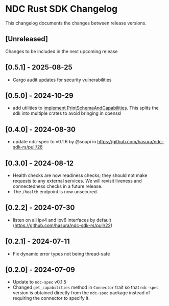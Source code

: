 # NDC Rust SDK Changelog

This changelog documents the changes between release versions.

## [Unreleased]

Changes to be included in the next upcoming release

## [0.5.1] - 2025-08-25

- Cargo audit updates for security vulnerabilities

## [0.5.0] - 2024-10-29

- add utilities to [implement PrintSchemaAndCapabilities](https://github.com/hasura/ndc-sdk-rs/pull/34). This splits the sdk into multiple crates to avoid bringing in openssl

## [0.4.0] - 2024-08-30

- update ndc-spec to v0.1.6 by @soupi in <https://github.com/hasura/ndc-sdk-rs/pull/28>

## [0.3.0] - 2024-08-12

- Health checks are now readiness checks; they should not make requests to any external services. We will revisit liveness and connectedness checks in a future release.
- The `/health` endpoint is now unsecured.

## [0.2.2] - 2024-07-30

- listen on all ipv4 and ipv6 interfaces by default (<https://github.com/hasura/ndc-sdk-rs/pull/22>)

## [0.2.1] - 2024-07-11

- Fix dynamic error types not being thread-safe

## [0.2.0] - 2024-07-09

- Update to `ndc-spec` v0.1.5
- Changed `get_capabilities` method in `Connector` trait so that `ndc-spec` version is obtained directly from the `ndc-spec` package instead of requiring the connector to specify it.
